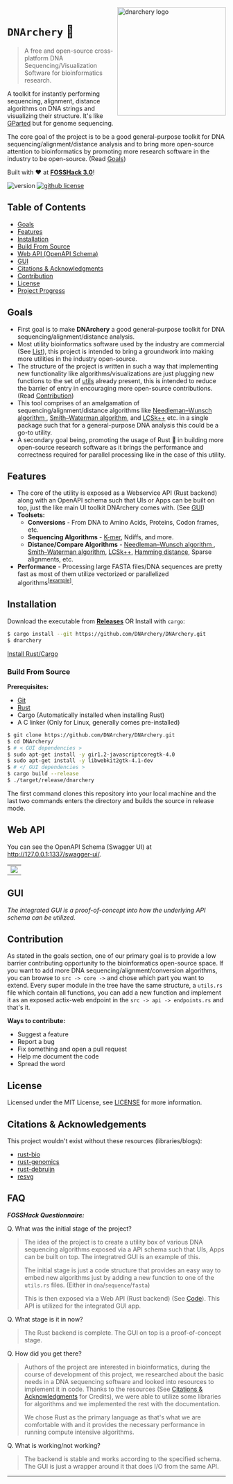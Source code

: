 <img src="https://raw.githubusercontent.com/DNArchery/DNArchery/main/assets/dnarchery-logo.png" alt="dnarchery logo" width="250" align="right">

# `DNArchery` 🧬

> A free and open-source cross-platform DNA Sequencing/Visualization Software for bioinformatics research.

A toolkit for instantly performing sequencing, alignment, distance algorithms on DNA strings and visualizing their structure. It's like [GParted](https://github.com/GNOME/gparted) but for genome sequencing.

The core goal of the project is to be a good general-purpose toolkit for DNA sequencing/alignment/distance analysis and to bring more open-source attention to bioinformatics by promoting more research software in the industry to be open-source. (Read [Goals](#goals))

Built with ❤️ at [**FOSSHack 3.0**](https://fossunited.org/fosshack/2023)!

<p align="left">
    <img src="https://img.shields.io/badge/version-0.1.0-blue.svg" title="version" alt="version">
    <a href="https://github.com/dnarchery/dnarchery/blob/master/LICENSE"><img alt="github license" src="https://img.shields.io/github/license/dnarchery/dnarchery.svg"></a>
</p>

## Table of Contents

- [Goals](#goals)
- [Features](#features)
- [Installation](#installation)
- [Build From Source](#build-from-source)
- [Web API (OpenAPI Schema)](#web-api)
- [GUI](#gui)
- [Citations & Acknowledgments](#citations--acknowledgements)
- [Contribution](#contribution)
- [License](#license)
- [Project Progress](#faq)

## Goals

- First goal is to make **DNArchery** a good general-purpose toolkit for DNA sequencing/alignment/distance analysis.
- Most utility bioinformatics software used by the industry are commercial (See [List](https://github.com/cmdcolin/awesome-genome-visualization#commercial)), this project is intended to bring a groundwork into making more utilities in the industry open-source.
- The structure of the project is written in such a way that implementing new functionality like algorithms/visualizations are just plugging new functions to the set of [utils](https://github.com/DNArchery/DNArchery/tree/main/src/core) already present, this is intended to reduce the barrier of entry in encouraging more open-source contributions. (Read [Contribution](#contribution))
- This tool comprises of an amalgamation of sequencing/alignment/distance algorithms like [Needleman–Wunsch algorithm
](https://en.wikipedia.org/wiki/Needleman%E2%80%93Wunsch_algorithm), [Smith–Waterman algorithm](https://en.wikipedia.org/wiki/Smith%E2%80%93Waterman_algorithm), and [LCSk++](https://arxiv.org/abs/1407.2407) etc. in a single package such that for a general-purpose DNA analysis this could be a go-to utility.
- A secondary goal being, promoting the usage of Rust :crab: in building more open-source research software as it brings the performance and correctness required for parallel processing like in the case of this utility.

## Features

- The core of the utility is exposed as a Webservice API (Rust backend) along with an OpenAPI schema such that UIs or Apps can be built on top, just the like main UI toolkit DNArchery comes with. (See [GUI](#gui))
- **Toolsets:**
  - **Conversions** - From DNA to Amino Acids, Proteins, Codon frames, etc.
  - **Sequencing Algorithms** - [K-mer](https://en.wikipedia.org/wiki/K-mer), Ndiffs, and more.
  - **Distance/Compare Algorithms** - [Needleman–Wunsch algorithm
](https://en.wikipedia.org/wiki/Needleman%E2%80%93Wunsch_algorithm), [Smith–Waterman algorithm](https://en.wikipedia.org/wiki/Smith%E2%80%93Waterman_algorithm), [LCSk++](https://arxiv.org/abs/1407.2407), [Hamming distance](https://www.ncbi.nlm.nih.gov/pmc/articles/PMC5410656/), Sparse alignments, etc.
- **Performance** - Processing large FASTA files/DNA sequences are pretty fast as most of them utilize vectorized or parallelized algorithms<sup>[<a href="https://github.com/DNArchery/DNArchery/blob/main/src/core/fasta/utils.rs#L22-L23">example</a>]</sup>.

## Installation

Download the executable from [**Releases**](https://github.com/DNArchery/DNArchery/releases) OR Install with `cargo`:

```sh
$ cargo install --git https://github.com/DNArchery/DNArchery.git
$ dnarchery
```

[Install Rust/Cargo](https://rust-lang.org/tools/install)

### Build From Source

**Prerequisites:**

* [Git](https://git-scm.org/downloads)
* [Rust](https://rust-lang.org/tools/install)
* Cargo (Automatically installed when installing Rust)
* A C linker (Only for Linux, generally comes pre-installed)

```sh
$ git clone https://github.com/DNArchery/DNArchery.git
$ cd DNArchery/
$ # < GUI dependencies >
$ sudo apt-get install -y gir1.2-javascriptcoregtk-4.0
$ sudo apt-get install -y libwebkit2gtk-4.1-dev
$ # </ GUI dependencies >
$ cargo build --release
$ ./target/release/dnarchery
```

The first command clones this repository into your local machine and the last two commands enters the directory and builds the source in release mode.

## Web API

You can see the OpenAPI Schema (Swagger UI) at http://127.0.0.1:1337/swagger-ui/.

<table>
  <tr>
    <td><img src="https://raw.githubusercontent.com/DNArchery/DNArchery/main/assets/swagger-ui-screenshot.png"></td>
   </tr>
</table>

## GUI

_The integrated GUI is a proof-of-concept into how the underlying API schema can be utilized._

## Contribution

As stated in the goals section, one of our primary goal is to provide a low barrier contributing opportunity to the bioinformatics open-source space. If you want to add more DNA sequencing/alignment/conversion algorithms, you can browse to `src -> core ->` and chose which part you want to extend. Every super module in the tree have the same structure, a `utils.rs` file which contain all functions, you can add a new function and implement it as an exposed actix-web endpoint in the `src -> api -> endpoints.rs` and that's it.

**Ways to contribute:**

- Suggest a feature
- Report a bug
- Fix something and open a pull request
- Help me document the code
- Spread the word

## License

Licensed under the MIT License, see <a href="https://github.com/DNArchery/DNArchery/blob/master/LICENSE">LICENSE</a> for more information.

## Citations & Acknowledgements

This project wouldn't exist without these resources (libraries/blogs):

- [rust-bio](https://github.com/rust-bio/rust-bio)
- [rust-genomics](https://github.com/joyliu-q/rust-genomics)
- [rust-debruijn](https://github.com/10XGenomics/rust-debruijn)
- [resvg](https://github.com/RazrFalcon/resvg)

## FAQ

**_FOSSHack Questionnaire:_**

Q. What was the initial stage of the project?

> The idea of the project is to create a utility box of various DNA sequencing algorithms exposed via a API schema such that UIs, Apps can be built on top. The integratred GUI is an example of this.
>
> The initial stage is just a code structure that provides an easy way to embed new algorithms just by adding a new function to one of the `utils.rs` files. (Either in `dna`/`sequence`/`fasta`)
>
> This is then exposed via a Web API (Rust backend) (See [Code](https://github.com/DNArchery/DNArchery/tree/main/src/api)). This API is utilized for the integrated GUI app.

Q. What stage is it in now?

> The Rust backend is complete. The GUI on top is a proof-of-concept stage.

Q. How did you get there?

> Authors of the project are interested in bioinformatics, during the course of development of this project, we researched about the basic needs in a DNA sequencing software and looked into resources to implement it in code. Thanks to the resources (See [Citations & Acknowledgments](#citations--acknowledgements) for Credits), we were able to utilize some libraries for algorithms and we implemented the rest with the documentation.
>
> We chose Rust as the primary language as that's what we are comfortable with and it provides the necessary performance in running compute intensive algorithms.

Q. What is working/not working?

> The backend is stable and works according to the specified schema. The GUI is just a wrapper around it that does I/O from the same API.

---